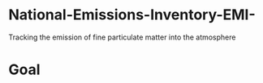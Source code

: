 # National-Emissions-Inventory-EMI-
Tracking the emission of fine particulate matter into the atmosphere
# Goal
